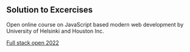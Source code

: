 ## Solution to Excercises

Open online course on JavaScript based modern web development by University of Helsinki and Houston Inc.

[Full stack open 2022]('https://fullstackopen.com/en/')
